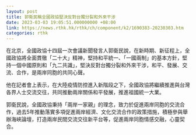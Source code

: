```yaml
---
layout: post
title: 郭衛民稱全國政協堅決反對台獨分裂和外來干涉
date: 2023-03-03 19:05:51.000000000 +08:00
link: https://news.rthk.hk/rthk/ch/component/k2/1690383-20230303.htm
categories: rthk
---
```


在北京，全國政協十四屆一次會議新聞發言人郭衛民說，在新時期、新征程上，全國政協將全面貫徹「二十大」精神，堅持和平統一、「一國兩制」的基本方針，堅持一個中國原則和「九二共識」，堅決反對台獨分裂和外來干涉，和平、發展、交流、合作，是兩岸同胞的共同心聲。

他在記者會上表示，在大陸疫情防控進入新階段之下，全國政協將繼續推進與台灣各界人士交流交往，共同推動兩岸關係和平發展，推進祖國統一大業。

郭衛民說，全國政協秉持「兩岸一家親」的理念，致力於促進兩岸同胞的交流合作，過去5年推動落實多項促進兩岸經濟、文化交流合作的政策措施，積極參與舉辦海峽論壇，打造兩岸民間交流交往新平台等，促進兩岸同胞情感交融，心靈契合。
